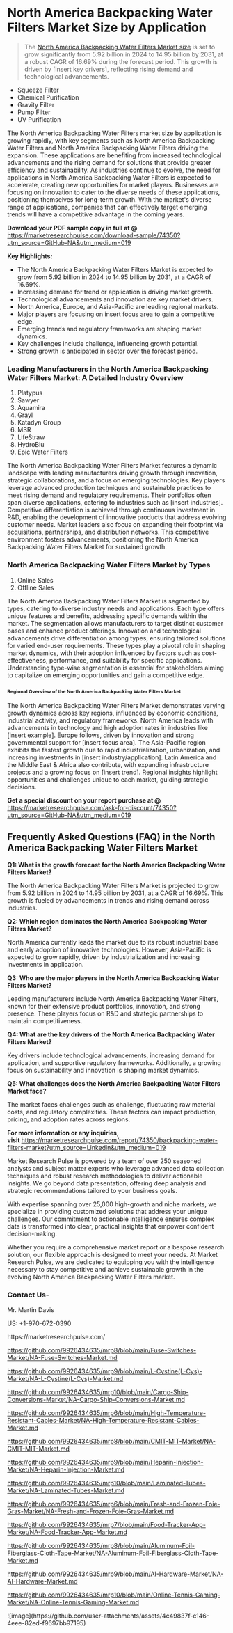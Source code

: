 <h1>North America Backpacking Water Filters Market&nbsp;Size by Application</h1><blockquote><p>The <a href="https://marketresearchpulse.com/download-sample/74350?utm_source=GitHub-NA&amp;utm_medium=019">North America Backpacking Water Filters Market size</a> is set to grow significantly from 5.92 billion in 2024 to 14.95 billion by 2031, at a robust CAGR of 16.69% during the forecast period. This growth is driven by [insert key drivers], reflecting rising demand and technological advancements.</p></blockquote><ul><li>Squeeze Filter<li> Chemical Purification<li> Gravity Filter<li> Pump Filter<li> UV Purification</li></ul><p>The North America Backpacking Water Filters market size by application is growing rapidly, with key segments such as North America Backpacking Water Filters and North America Backpacking Water Filters driving the expansion. These applications are benefiting from increased technological advancements and the rising demand for solutions that provide greater efficiency and sustainability. As industries continue to evolve, the need for applications in North America Backpacking Water Filters is expected to accelerate, creating new opportunities for market players. Businesses are focusing on innovation to cater to the diverse needs of these applications, positioning themselves for long-term growth. With the market's diverse range of applications, companies that can effectively target emerging trends will have a competitive advantage in the coming years.</p><p><strong>Download your PDF sample copy in full at @ </strong><a href="https://marketresearchpulse.com/download-sample/74350?utm_source=GitHub-NA&amp;utm_medium=019">https://marketresearchpulse.com/download-sample/74350?utm_source=GitHub-NA&amp;utm_medium=019</a></p><p><strong>Key Highlights: </strong></p><ul><li>The North America Backpacking Water Filters Market is expected to grow from 5.92 billion in 2024 to 14.95 billion by 2031, at a CAGR of 16.69%.</li><li>Increasing demand for trend or application is driving market growth.</li><li>Technological advancements and innovation are key market drivers.</li><li>North America, Europe, and Asia-Pacific are leading regional markets.</li><li>Major players are focusing on insert focus area to gain a competitive edge.</li><li>Emerging trends and regulatory frameworks are shaping market dynamics.</li><li>Key challenges include challenge, influencing growth potential.</li><li>Strong growth is anticipated in sector over the forecast period.</li></ul><h3>Leading Manufacturers in the North America Backpacking Water Filters Market: A Detailed Industry Overview</h3><ol><li>Platypus</li><li>Sawyer</li><li>Aquamira</li><li>Grayl</li><li>Katadyn Group</li><li>MSR</li><li>LifeStraw</li><li>HydroBlu</li><li>Epic Water Filters</li></ol><div class="flex max-w-full flex-col flex-grow"><div class="min-h-8 text-message flex w-full flex-col items-end gap-2 whitespace-normal break-words [.text-message+&amp;]:mt-5" dir="auto" data-message-author-role="assistant" data-message-id="fd8432e4-4910-450d-b182-61b7bfb0a01f" data-message-model-slug="gpt-4o"><div class="flex w-full flex-col gap-1 empty:hidden first:pt-[3px]"><div class="markdown prose w-full break-words dark:prose-invert light"><p>The North America Backpacking Water Filters Market features a dynamic landscape with leading manufacturers driving growth through innovation, strategic collaborations, and a focus on emerging technologies. Key players leverage advanced production techniques and sustainable practices to meet rising demand and regulatory requirements. Their portfolios often span diverse applications, catering to industries such as [insert industries]. Competitive differentiation is achieved through continuous investment in R&amp;D, enabling the development of innovative products that address evolving customer needs. Market leaders also focus on expanding their footprint via acquisitions, partnerships, and distribution networks. This competitive environment fosters advancements, positioning the North America Backpacking Water Filters Market for sustained growth.</p></div></div></div></div><h3>North America Backpacking Water Filters Market by Types</h3><ol><li>Online Sales<li> Offline Sales</li></ol><div class="flex max-w-full flex-col flex-grow"><div class="min-h-8 text-message flex w-full flex-col items-end gap-2 whitespace-normal break-words [.text-message+&amp;]:mt-5" dir="auto" data-message-author-role="assistant" data-message-id="084470be-0bb7-4664-bddf-5156b4f41249" data-message-model-slug="gpt-4o-mini"><div class="flex w-full flex-col gap-1 empty:hidden first:pt-[3px]"><div class="markdown prose w-full break-words dark:prose-invert light"><p>The North America Backpacking Water Filters Market is segmented by types, catering to diverse industry needs and applications. Each type offers unique features and benefits, addressing specific demands within the market. The segmentation allows manufacturers to target distinct customer bases and enhance product offerings. Innovation and technological advancements drive differentiation among types, ensuring tailored solutions for varied end-user requirements. These types play a pivotal role in shaping market dynamics, with their adoption influenced by factors such as cost-effectiveness, performance, and suitability for specific applications. Understanding type-wise segmentation is essential for stakeholders aiming to capitalize on emerging opportunities and gain a competitive edge.</p></div></div></div></div><h3><span style="font-size: 11px;">Regional Overview of the North America Backpacking Water Filters Market</span></h3><div class="flex max-w-full flex-col flex-grow"><div class="min-h-8 text-message flex w-full flex-col items-end gap-2 whitespace-normal break-words [.text-message+&amp;]:mt-5" dir="auto" data-message-author-role="assistant" data-message-id="e9038762-ce64-4e30-91c9-9bd413514231" data-message-model-slug="gpt-4o-mini"><div class="flex w-full flex-col gap-1 empty:hidden first:pt-[3px]"><div class="markdown prose w-full break-words dark:prose-invert light"><p>The North America Backpacking Water Filters Market demonstrates varying growth dynamics across key regions, influenced by economic conditions, industrial activity, and regulatory frameworks. North America leads with advancements in technology and high adoption rates in industries like [insert example]. Europe follows, driven by innovation and strong governmental support for [insert focus area]. The Asia-Pacific region exhibits the fastest growth due to rapid industrialization, urbanization, and increasing investments in [insert industry/application]. Latin America and the Middle East &amp; Africa also contribute, with expanding infrastructure projects and a growing focus on [insert trend]. Regional insights highlight opportunities and challenges unique to each market, guiding strategic decisions.</p></div></div></div></div><p><strong>Get a special discount on your report purchase at @ </strong><a href="https://marketresearchpulse.com/ask-for-discount/74350?utm_source=GitHub-NA&amp;utm_medium=019">https://marketresearchpulse.com/ask-for-discount/74350?utm_source=GitHub-NA&amp;utm_medium=019</a></p><h2>Frequently Asked Questions (FAQ) in the North America Backpacking Water Filters Market</h2><p><strong>Q1: What is the growth forecast for the North America Backpacking Water Filters Market?</strong></p><p>The North America Backpacking Water Filters Market is projected to grow from 5.92 billion in 2024 to 14.95 billion by 2031, at a CAGR of 16.69%. This growth is fueled by advancements in trends and rising demand across industries.</p><p><strong>Q2: Which region dominates the North America Backpacking Water Filters Market?</strong></p><p>North America currently leads the market due to its robust industrial base and early adoption of innovative technologies. However, Asia-Pacific is expected to grow rapidly, driven by industrialization and increasing investments in application.</p><p><strong>Q3: Who are the major players in the North America Backpacking Water Filters Market?</strong></p><p>Leading manufacturers include North America Backpacking Water Filters, known for their extensive product portfolios, innovation, and strong presence. These players focus on R&amp;D and strategic partnerships to maintain competitiveness.</p><p><strong>Q4: What are the key drivers of the North America Backpacking Water Filters Market?</strong></p><p>Key drivers include technological advancements, increasing demand for application, and supportive regulatory frameworks. Additionally, a growing focus on sustainability and innovation is shaping market dynamics.</p><p><strong>Q5: What challenges does the North America Backpacking Water Filters Market face?</strong></p><p>The market faces challenges such as challenge, fluctuating raw material costs, and regulatory complexities. These factors can impact production, pricing, and adoption rates across regions.</p><p><strong>For more information or any inquiries, visit&nbsp;</strong><a href="https://marketresearchpulse.com/report/74350/backpacking-water-filters-market?utm_source=Linkedin&utm_medium=019">https://marketresearchpulse.com/report/74350/backpacking-water-filters-market?utm_source=Linkedin&utm_medium=019</a></p><p>Market Research Pulse is powered by a team of over 250 seasoned analysts and subject matter experts who leverage advanced data collection techniques and robust research methodologies to deliver actionable insights. We go beyond data presentation, offering deep analysis and strategic recommendations tailored to your business goals.</p><p>With expertise spanning over 25,000 high-growth and niche markets, we specialize in providing customized solutions that address your unique challenges. Our commitment to actionable intelligence ensures complex data is transformed into clear, practical insights that empower confident decision-making.</p><p>Whether you require a comprehensive market report or a bespoke research solution, our flexible approach is designed to meet your needs. At Market Research Pulse, we are dedicated to equipping you with the intelligence necessary to stay competitive and achieve sustainable growth in the evolving North America Backpacking Water Filters market.</p><h3><strong>Contact Us-</strong></h3><p>Mr. Martin Davis</p><p>US: +1-970-672-0390</p><p>https://marketresearchpulse.com/</p><p><a href="https://github.com/9926434635/mrp8/blob/main/Fuse-Switches-Market/NA-Fuse-Switches-Market.md">https://github.com/9926434635/mrp8/blob/main/Fuse-Switches-Market/NA-Fuse-Switches-Market.md</a></p><p><a href="https://github.com/9926434635/mrp9/blob/main/L-Cystine(L-Cys)-Market/NA-L-Cystine(L-Cys)-Market.md">https://github.com/9926434635/mrp9/blob/main/L-Cystine(L-Cys)-Market/NA-L-Cystine(L-Cys)-Market.md</a></p><p><a href="https://github.com/9926434635/mrp10/blob/main/Cargo-Ship-Conversions-Market/NA-Cargo-Ship-Conversions-Market.md">https://github.com/9926434635/mrp10/blob/main/Cargo-Ship-Conversions-Market/NA-Cargo-Ship-Conversions-Market.md</a></p><p><a href="https://github.com/9926434635/mrp6/blob/main/High-Temperature-Resistant-Cables-Market/NA-High-Temperature-Resistant-Cables-Market.md">https://github.com/9926434635/mrp6/blob/main/High-Temperature-Resistant-Cables-Market/NA-High-Temperature-Resistant-Cables-Market.md</a></p><p><a href="https://github.com/9926434635/mrp8/blob/main/CMIT-MIT-Market/NA-CMIT-MIT-Market.md">https://github.com/9926434635/mrp8/blob/main/CMIT-MIT-Market/NA-CMIT-MIT-Market.md</a></p><p><a href="https://github.com/9926434635/mrp9/blob/main/Heparin-Injection-Market/NA-Heparin-Injection-Market.md">https://github.com/9926434635/mrp9/blob/main/Heparin-Injection-Market/NA-Heparin-Injection-Market.md</a></p><p><a href="https://github.com/9926434635/mrp10/blob/main/Laminated-Tubes-Market/NA-Laminated-Tubes-Market.md">https://github.com/9926434635/mrp10/blob/main/Laminated-Tubes-Market/NA-Laminated-Tubes-Market.md</a></p><p><a href="https://github.com/9926434635/mrp6/blob/main/Fresh-and-Frozen-Foie-Gras-Market/NA-Fresh-and-Frozen-Foie-Gras-Market.md">https://github.com/9926434635/mrp6/blob/main/Fresh-and-Frozen-Foie-Gras-Market/NA-Fresh-and-Frozen-Foie-Gras-Market.md</a></p><p><a href="https://github.com/9926434635/mrp7/blob/main/Food-Tracker-App-Market/NA-Food-Tracker-App-Market.md">https://github.com/9926434635/mrp7/blob/main/Food-Tracker-App-Market/NA-Food-Tracker-App-Market.md</a></p><p><a href="https://github.com/9926434635/mrp8/blob/main/Aluminum-Foil-Fiberglass-Cloth-Tape-Market/NA-Aluminum-Foil-Fiberglass-Cloth-Tape-Market.md">https://github.com/9926434635/mrp8/blob/main/Aluminum-Foil-Fiberglass-Cloth-Tape-Market/NA-Aluminum-Foil-Fiberglass-Cloth-Tape-Market.md</a></p><p><a href="https://github.com/9926434635/mrp9/blob/main/AI-Hardware-Market/NA-AI-Hardware-Market.md">https://github.com/9926434635/mrp9/blob/main/AI-Hardware-Market/NA-AI-Hardware-Market.md</a></p><p><a href="https://github.com/9926434635/mrp10/blob/main/Online-Tennis-Gaming-Market/NA-Online-Tennis-Gaming-Market.md">https://github.com/9926434635/mrp10/blob/main/Online-Tennis-Gaming-Market/NA-Online-Tennis-Gaming-Market.md</a></p>
![image](https://github.com/user-attachments/assets/4c49837f-c146-4eee-82ed-f9697bb97195)
